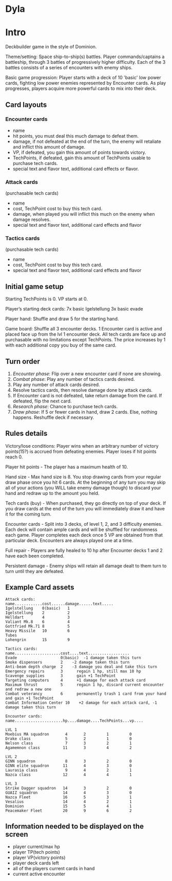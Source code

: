 # Dyla

# Intro

Deckbuilder game in the style of Dominion.

Theme/setting:  Space ship-to-ship(s) battles.  Player commands/captains a battleship, through 3 battles of progressively higher difficulty.  Each of the 3 battles consists of a series of encounters with enemy ships.

Basic game progression: Player starts with a deck of 10 'basic' low power cards, fighting low power enemies represented by Encounter cards.  As play progresses, players acquire more powerful cards to mix into their deck.

## Card layouts

### Encounter cards
- name
- hit points, you must deal this much damage to defeat them.
- damage, if not defeated at the end of the turn, the enemy will retaliate and inflict this amount of damage.
- VP, if defeated, you gain this amount of points towards victory.
- TechPoints, if defeated, gain this amount of TechPoints usable to purchase tech cards.
- special text and flavor text, additional card effects or flavor.

### Attack cards
(purchasable tech cards)

- name
- cost, TechPoint cost to buy this tech card.
- damage, when played you will inflict this much on the enemy when damage resolves.
- special text and flavor text, additional card effects and flavor

### Tactics cards
(purchasable tech cards)

- name
- cost, TechPoint cost to buy this tech card.
- special text and flavor text, additional card effects and flavor


## Initial game setup

Starting TechPoints is 0.
VP starts at 0.

Player’s starting deck cards:
7x basic Igelstellung
3x basic evade

Player hand:
Shuffle and draw 5 for the starting hand.

Game board:
Shuffle all 3 encounter decks.  1 Encounter card is active and placed face up from the lvl 1 encounter deck.
All tech cards are face up and purchasable with no limitations except TechPoints.  The price increases by 1 with each additional copy you buy of the same card.

## Turn order

1. *Encounter phase*: Flip over a new encounter card if none are showing.
2. *Combat phase*: Play any number of tactics cards desired.
3. Play any number of attack cards desired.
4. Resolve tactics cards, then resolve damage done by attack cards.
5. If Encounter card is not defeated, take return damage from the card.  If defeated, flip the next card.
6. *Research phase*: Chance to purchase tech cards.
7. *Draw phase*: If 5 or fewer cards in hand, draw 2 cards.  Else, nothing happens.  Reshuffle deck if necessary.

## Rules details

Victory/lose conditions: Player wins when an arbitrary number of victory points(15?) is accrued from defeating enemies.  Player loses if hit points reach 0.

Player hit points - The player has a maximum health of 10.

Hand size - Max hand size is 8.  You stop drawing cards from your regular draw phase once you hit 6 cards.  At the beginning of any turn you may skip all of your actions (you WILL take enemy damage though) to discard your hand and redraw up to the amount you held.

Tech cards (buy) - When purchased, they go directly on top of your deck.  If you draw cards at the end of the turn you will immediately draw it and have it for the coming turn.

Encounter cards - Split into 3 decks, of level 1, 2, and 3 difficulty enemies.  Each deck will contain ample cards and will be shuffled for randomness each game.  Player completes each deck once 5 VP are obtained from that particular deck.  Encounters are always played one at a time.

Full repair - Players are fully healed to 10 hp after Encounter decks 1 and 2 have each been completed.

Persistent damage - Enemy ships will retain all damage dealt to them turn to turn until they are defeated.

## Example Card assets

```
Attack cards:
name............cost......damage......text.....
Igelstellung    0(basic)   1
Igelstellung    2          2
Helldart        4          3
Valiant Mk.8    6          4
Gottfried Mk.71 8          5
Heavy Missile   10         6
Tubes
Lohengrin       15         9
```

```
Tactics cards:
name....................cost....text..................
Evade                   0(basic)  -1 damage taken this turn
Smoke dispensers        2    -2 damage taken this turn
Anti-beam depth charge  2    -3 damage you deal and take this turn
Emergency repairs       3      regain 1 hp, still max 10 hp
Scavenge supplies       3      gain +1 TechPoint
Targeting computers     4      +1 damage for each attack card
Maximum thrust          5      regain 1 hp, discard current encounter and redraw a new one
Combat veterancy        6      permanently trash 1 card from your hand and gain +1 TechPoint
Combat Information Center 10    +2 damage for each attack card, -1 damage taken this turn
```

```
Encounter cards:
name.....................hp....damage....TechPoints...vp....

LVL 1
Moebius MA squadron       4       2         1         0
Drake class               5       2         1         0
Nelson class              7       3         2         1
Agamemnon class          11       3         4         2

LVL 2
GINN squadron             8       3         2         0
GINN elite squadron      11       4         3         0
Laurasia class            9       4         2         1
Nazca class              12       4         4         1

LVL 3
Strike Dagger squadron   14       3         2         0
GUAIZ squadron           14       4         3         0
Nazca Fleet              16       5         3         1
Vesalius                 14       4         2         1
Dominion                 15       5         4         1
Peacemaker Fleet         20       9         6         2
```

## Information needed to be displayed on the screen

- player current/max hp
- player TP(tech points)
- player VP(victory points)
- player deck cards left
- all of the players current cards in hand
- current active encounter
